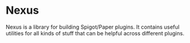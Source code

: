 # Nexus
Nexus is a library for building Spigot/Paper plugins.
It contains useful utilities for all kinds of stuff 
that can be helpful across different plugins.